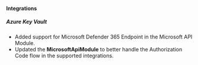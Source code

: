 
#### Integrations

##### Azure Key Vault

- Added support for Microsoft Defender 365 Endpoint in the Microsoft API Module.
- Updated the **MicrosoftApiModule** to better handle the Authorization Code flow in the supported integrations.